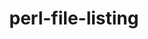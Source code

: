 ---
title: "perl-file-listing"
layout: cache
categories: [package, develop-2023-05-14]
meta: {"versions": ["6.04"], "compilers": ["gcc@=7.3.1"], "oss": ["amzn2"], "platforms": ["linux"], "targets": ["aarch64", "neoverse_n1", "x86_64_v3"], "stacks": ["aws-ahug", "aws-ahug-aarch64", "root"], "num_specs": 3, "num_specs_by_stack": {"root": 3, "aws-ahug": 1, "aws-ahug-aarch64": 2}}
spec_details: [{"hash": "6knuxazqp42owwsxgdrfczeu3bi4orve", "compiler": "gcc@=7.3.1", "versions": ["6.04"], "os": "amzn2", "platform": "linux", "target": "x86_64_v3", "variants": ["build_system=perl"], "stacks": ["root", "aws-ahug"], "size": "-", "tarball": "https://binaries.spack.io/develop-2023-05-14/build_cache/linux-amzn2-x86_64_v3/gcc-7.3.1/perl-file-listing-6.04/linux-amzn2-x86_64_v3-gcc-7.3.1-perl-file-listing-6.04-6knuxazqp42owwsxgdrfczeu3bi4orve.spack"}, {"hash": "2toe2ragjhppa7p2si3foarjc3sbibm6", "compiler": "gcc@=7.3.1", "versions": ["6.04"], "os": "amzn2", "platform": "linux", "target": "neoverse_n1", "variants": ["build_system=perl"], "stacks": ["root", "aws-ahug-aarch64"], "size": "-", "tarball": "https://binaries.spack.io/develop-2023-05-14/build_cache/linux-amzn2-neoverse_n1/gcc-7.3.1/perl-file-listing-6.04/linux-amzn2-neoverse_n1-gcc-7.3.1-perl-file-listing-6.04-2toe2ragjhppa7p2si3foarjc3sbibm6.spack"}, {"hash": "rj5zqjphg2h3tn26z3onxtces7iscwhu", "compiler": "gcc@=7.3.1", "versions": ["6.04"], "os": "amzn2", "platform": "linux", "target": "aarch64", "variants": ["build_system=perl"], "stacks": ["root", "aws-ahug-aarch64"], "size": "-", "tarball": "https://binaries.spack.io/develop-2023-05-14/build_cache/linux-amzn2-aarch64/gcc-7.3.1/perl-file-listing-6.04/linux-amzn2-aarch64-gcc-7.3.1-perl-file-listing-6.04-rj5zqjphg2h3tn26z3onxtces7iscwhu.spack"}]
---